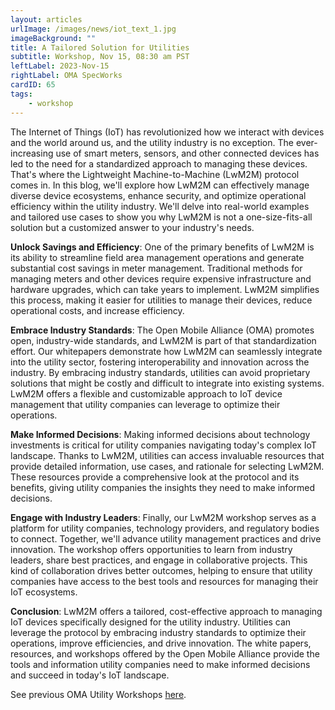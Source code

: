 ```yaml
---
layout: articles
urlImage: /images/news/iot_text_1.jpg
imageBackground: ""
title: A Tailored Solution for Utilities
subtitle: Workshop, Nov 15, 08:30 am PST
leftLabel: 2023-Nov-15
rightLabel: OMA SpecWorks
cardID: 65
tags: 
    - workshop
---
```


The Internet of Things (IoT) has revolutionized how we interact with devices and the world around us, and the utility industry is no exception. The ever-increasing use of smart meters, sensors, and other connected devices has led to the need for a standardized approach to managing these devices. That's where the Lightweight Machine-to-Machine (LwM2M) protocol comes in. In this blog, we'll explore how LwM2M can effectively manage diverse device ecosystems, enhance security, and optimize operational efficiency within the utility industry. We'll delve into real-world examples and tailored use cases to show you why LwM2M is not a one-size-fits-all solution but a customized answer to your industry's needs.

<!--more-->

**Unlock Savings and Efficiency**:
One of the primary benefits of LwM2M is its ability to streamline field area management operations and generate substantial cost savings in meter management. Traditional methods for managing meters and other devices require expensive infrastructure and hardware upgrades, which can take years to implement. LwM2M simplifies this process, making it easier for utilities to manage their devices, reduce operational costs, and increase efficiency.

**Embrace Industry Standards**:
The Open Mobile Alliance (OMA) promotes open, industry-wide standards, and LwM2M is part of that standardization effort. Our whitepapers demonstrate how LwM2M can seamlessly integrate into the utility sector, fostering interoperability and innovation across the industry. By embracing industry standards, utilities can avoid proprietary solutions that might be costly and difficult to integrate into existing systems. LwM2M offers a flexible and customizable approach to IoT device management that utility companies can leverage to optimize their operations.

**Make Informed Decisions**:
Making informed decisions about technology investments is critical for utility companies navigating today's complex IoT landscape. Thanks to LwM2M, utilities can access invaluable resources that provide detailed information, use cases, and rationale for selecting LwM2M. These resources provide a comprehensive look at the protocol and its benefits, giving utility companies the insights they need to make informed decisions.

**Engage with Industry Leaders**:
Finally, our LwM2M workshop serves as a platform for utility companies, technology providers, and regulatory bodies to connect. Together, we'll advance utility management practices and drive innovation. The workshop offers opportunities to learn from industry leaders, share best practices, and engage in collaborative projects. This kind of collaboration drives better outcomes, helping to ensure that utility companies have access to the best tools and resources for managing their IoT ecosystems.

**Conclusion**:
LwM2M offers a tailored, cost-effective approach to managing IoT devices specifically designed for the utility industry. Utilities can leverage the protocol by embracing industry standards to optimize their operations, improve efficiencies, and drive innovation. The white papers, resources, and workshops offered by the Open Mobile Alliance provide the tools and information utility companies need to make informed decisions and succeed in today's IoT landscape.

See previous OMA Utility Workshops <a href="/oma-events/webinar-workshops" target="_blank">here</a>.


